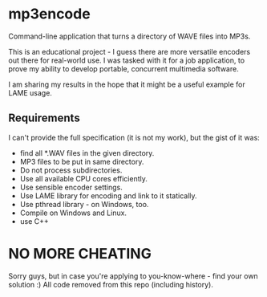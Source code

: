 # mp3encode
Command-line application that turns a directory of WAVE files into MP3s. 

This is an educational project - I guess there are more versatile encoders out there for real-world use. I was tasked with it for a job application, to prove my ability to develop portable, concurrent multimedia software.  

I am sharing my results in the hope that it might be a useful example for LAME usage.

## Requirements
I can't provide the full specification (it is not my work), but the gist of it was:
 * find all *.WAV files in the given directory.
 * MP3 files to be put in same directory.
 * Do not process subdirectories.
 * Use all available CPU cores efficiently.
 * Use sensible encoder settings.
 * Use LAME library for encoding and link to it statically.
 * Use pthread library - on Windows, too.
 * Compile on Windows and Linux.
 * use C++
 
 
# NO MORE CHEATING
Sorry guys, but in case you're applying to you-know-where - find your own solution :)
All code removed from this repo (including history).
